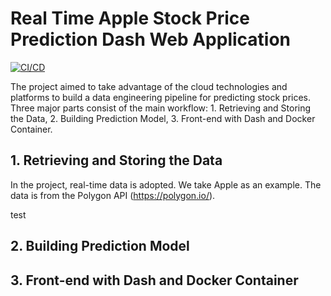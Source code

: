 # Real Time Apple Stock Price Prediction Dash Web Application 
[![CI/CD](https://github.com/wh153/IDS706FinalProject/actions/workflows/CI&CD.yml/badge.svg)](https://github.com/wh153/IDS706FinalProject/actions/workflows/CI&CD.yml)

The project aimed to take advantage of the cloud technologies and platforms to build a data engineering pipeline for predicting stock prices. Three major parts consist of the main workflow: 1. Retrieving and Storing the Data, 2. Building Prediction Model, 3. Front-end with Dash and Docker Container.

## 1. Retrieving and Storing the Data
In the project, real-time data is adopted. We take Apple as an example. The data is from the Polygon API (https://polygon.io/).

test

## 2. Building Prediction Model

## 3. Front-end with Dash and Docker Container

